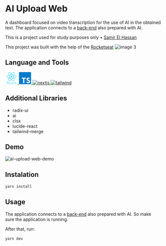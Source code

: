 # AI Upload Web

A dashboard focused on video transcription for the use of AI in the obtained text. The application connects to a [back-end](https://github.com/samirelhassann/ai-upload-api) also prepared with AI.

This is a project used for study purposes only • [Samir El Hassan](https://github.com/samirelhassann)

This project was built with the help of the [Rocketseat](https://www.rocketseat.com.br/) ![image 3](https://user-images.githubusercontent.com/91634008/206936638-05d22d2f-4c3a-4f45-861f-ff6fe1db990d.png)


## Language and Tools

<p align="left"> <a href="https://reactjs.org/" target="_blank" rel="noreferrer"> <img src="https://raw.githubusercontent.com/devicons/devicon/master/icons/react/react-original-wordmark.svg" alt="react" width="40" height="40"/> </a> <a href="https://www.typescriptlang.org/" target="_blank" rel="noreferrer"> <img src="https://raw.githubusercontent.com/devicons/devicon/master/icons/typescript/typescript-original.svg" alt="typescript" width="40" height="40"/> </a>  <a href="https://nextjs.org/" target="_blank" rel="noreferrer"> <img src="https://cdn.worldvectorlogo.com/logos/nextjs-2.svg" alt="nextjs" width="40" height="40"/> </a> <a href="https://tailwindcss.com/" target="_blank" rel="noreferrer"> <img src="https://www.vectorlogo.zone/logos/tailwindcss/tailwindcss-icon.svg" alt="tailwind" width="40" height="40"/> </a></p>

## Additional Libraries

- radix-ui
- ai
- clsx
- lucide-react
- tailwind-merge


## Demo
![ai-upload-web-demo](https://github.com/samirelhassann/ai-upload-web/assets/91634008/4cb4b0b8-0339-45ba-9489-d5f5fd4a04c6)


## Instalation

```bash
yarn install
```

## Usage

The application connects to a [back-end](https://github.com/samirelhassann/ai-upload-api) also prepared with AI. So make sure the application is running.

After that, run:

```bash
yarn dev
```
